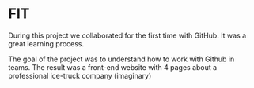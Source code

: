 # FIT
During this project we collaborated for the first time with GitHub. It was a great learning process.

The goal of the project was to understand how to work with Github in teams. The result was a front-end website with 4 pages about a professional ice-truck company (imaginary)
